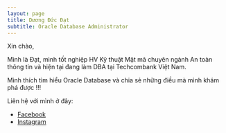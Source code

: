 ```yaml
---
layout: page
title: Dương Đức Đạt
subtitle: Oracle Database Administrator
---
```


Xin chào,

Mình là Đạt, mình tốt nghiệp HV Kỹ thuật Mật mã chuyên ngành An toàn thông tin và hiện tại đang làm DBA tại Techcombank Việt Nam. 

Mình thích tìm hiểu Oracle Database và chia sẻ những điều mà mình khám phá được !!!

Liên hệ với mình ở đây:
- [Facebook](https://www.facebook.com/DatOracle)
- [Instagram](https://www.instagram.com/datoracle)
